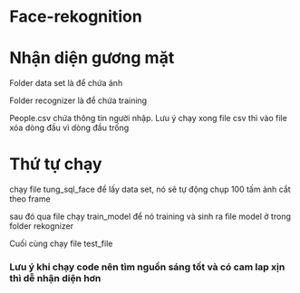 # Face-rekognition
<h1>Nhận diện gương mặt</h1>
<p>Folder data set là để chứa ảnh</p>
<p>Folder recognizer là để chứa training</p>
<p>People.csv chứa thông tin người nhập. Lưu ý chạy xong file csv thì vào file xóa dòng đầu vì dòng đầu trống</p>
<h1>Thứ tự chạy</h1>
<p>chạy file tung_sql_face để lấy data set, nó sẽ tự động chụp 100 tấm ảnh cắt theo frame</p>
<p>sau đó qua file chạy train_model để nó training và sinh ra file model ở trong folder rekognizer</p>
<p>Cuối cùng chạy file test_file</p>
<h3>Lưu ý khi chạy code nên tìm nguồn sáng tốt và có cam lap xịn thì dễ nhận diện hơn</h3>
